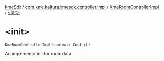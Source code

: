 [kmeSdk](../../index.md) / [com.kme.kaltura.kmesdk.controller.impl](../index.md) / [KmeRoomControllerImpl](index.md) / [&lt;init&gt;](./-init-.md)

# &lt;init&gt;

`KmeRoomControllerImpl(context: `[`Context`](https://developer.android.com/reference/android/content/Context.html)`)`

An implementation for room data

